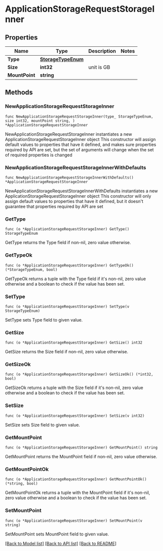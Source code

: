 # ApplicationStorageRequestStorageInner

## Properties

Name | Type | Description | Notes
------------ | ------------- | ------------- | -------------
**Type** | [**StorageTypeEnum**](StorageTypeEnum.md) |  | 
**Size** | **int32** | unit is GB | 
**MountPoint** | **string** |  | 

## Methods

### NewApplicationStorageRequestStorageInner

`func NewApplicationStorageRequestStorageInner(type_ StorageTypeEnum, size int32, mountPoint string, ) *ApplicationStorageRequestStorageInner`

NewApplicationStorageRequestStorageInner instantiates a new ApplicationStorageRequestStorageInner object
This constructor will assign default values to properties that have it defined,
and makes sure properties required by API are set, but the set of arguments
will change when the set of required properties is changed

### NewApplicationStorageRequestStorageInnerWithDefaults

`func NewApplicationStorageRequestStorageInnerWithDefaults() *ApplicationStorageRequestStorageInner`

NewApplicationStorageRequestStorageInnerWithDefaults instantiates a new ApplicationStorageRequestStorageInner object
This constructor will only assign default values to properties that have it defined,
but it doesn't guarantee that properties required by API are set

### GetType

`func (o *ApplicationStorageRequestStorageInner) GetType() StorageTypeEnum`

GetType returns the Type field if non-nil, zero value otherwise.

### GetTypeOk

`func (o *ApplicationStorageRequestStorageInner) GetTypeOk() (*StorageTypeEnum, bool)`

GetTypeOk returns a tuple with the Type field if it's non-nil, zero value otherwise
and a boolean to check if the value has been set.

### SetType

`func (o *ApplicationStorageRequestStorageInner) SetType(v StorageTypeEnum)`

SetType sets Type field to given value.


### GetSize

`func (o *ApplicationStorageRequestStorageInner) GetSize() int32`

GetSize returns the Size field if non-nil, zero value otherwise.

### GetSizeOk

`func (o *ApplicationStorageRequestStorageInner) GetSizeOk() (*int32, bool)`

GetSizeOk returns a tuple with the Size field if it's non-nil, zero value otherwise
and a boolean to check if the value has been set.

### SetSize

`func (o *ApplicationStorageRequestStorageInner) SetSize(v int32)`

SetSize sets Size field to given value.


### GetMountPoint

`func (o *ApplicationStorageRequestStorageInner) GetMountPoint() string`

GetMountPoint returns the MountPoint field if non-nil, zero value otherwise.

### GetMountPointOk

`func (o *ApplicationStorageRequestStorageInner) GetMountPointOk() (*string, bool)`

GetMountPointOk returns a tuple with the MountPoint field if it's non-nil, zero value otherwise
and a boolean to check if the value has been set.

### SetMountPoint

`func (o *ApplicationStorageRequestStorageInner) SetMountPoint(v string)`

SetMountPoint sets MountPoint field to given value.



[[Back to Model list]](../README.md#documentation-for-models) [[Back to API list]](../README.md#documentation-for-api-endpoints) [[Back to README]](../README.md)


